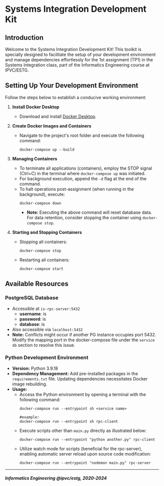 # Systems Integration Development Kit #

## Introduction ##

Welcome to the Systems Integration Development Kit! This toolkit is specially designed to facilitate the setup of your development environment and manage dependencies effortlessly for the 1st assignment (TP1) in the Systems Integration class, part of the Informatics Engineering course at IPVC/ESTG.

## Setting Up Your Development Environment ##

Follow the steps below to establish a conducive working environment:

1. **Install Docker Desktop**
   - Download and install [Docker Desktop](https://www.docker.com/products/docker-desktop/).

2. **Create Docker Images and Containers**
   - Navigate to the project's root folder and execute the following command:
     ```
     docker-compose up --build
     ```

3. **Managing Containers**
   - To terminate all applications (containers), employ the STOP signal (Ctrl+C) in the terminal where `docker-compose up` was initiated.
   - For background execution, append the `-d` flag at the end of the command.
   - To halt operations post-assignment (when running in the background), execute:
     ```
     docker-compose down
     ```
     - **Note:** Executing the above command will reset database data. For data retention, consider stopping the container using `docker-compose stop`.

4. **Starting and Stopping Containers**
   - Stopping all containers:
     ```
     docker-compose stop
     ```
   - Restarting all containers:
     ```
     docker-compose start
     ```

## Available Resources ##

### PostgreSQL Database ###

- Accessible at `is-rpc-server:5432`
  - **username**: is
  - **password**: is
  - **database**: is
- Also accessible via `localhost:5432`
- **Note:** Conflicts might occur if another PG instance occupies port 5432. Modify the mapping port in the docker-compose file under the `service db` section to resolve this issue.

### Python Development Environment ###

- **Version:** Python 3.9.18
- **Dependency Management:** Add pre-installed packages in the `requirements.txt` file. Updating dependencies necessitates Docker image rebuilding.
- **Usage:**
  - Access the Python environment by opening a terminal with the following command:
    ```
    docker-compose run --entrypoint sh <service name>

    #example:
    docker-compose run --entrypoint sh rpc-client
    ```
  - Execute scripts other than `main.py` directly as illustrated below:
    ```
    docker-compose run --entrypoint "python another.py" rpc-client 
    ```
  - Utilize watch mode for scripts (beneficial for the rpc-server), enabling automatic server reload upon source code modification:
    ```
    docker-compose run --entrypoint "nodemon main.py" rpc-server 
    ```

___
#### _Informatics Engineering @ipvc/estg, 2020-2024_ ####